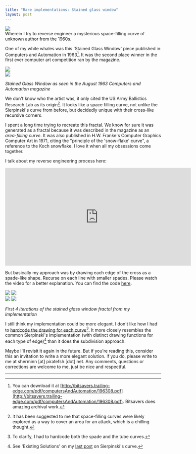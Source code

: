 ```yaml
---
title: "Rare implementations: Stained glass window"
layout: post
---
```

  <div class="media">    <img src="/assets/images/uncommon-fractals/stained-glass/stained-glass-4.svg"/></div>
Wherein I try to reverse engineer a mysterious space-filling curve of unknown author from the 1960s.

One of my white whales was this 'Stained Glass Window' piece published in Computers and Automation in 1963[^6]. It was the second place winner in the first ever computer art competition ran by the magazine.

<div class="media">
  <div class="flex">
    <img src="http://piratefsh.github.io/presentations/recreating-vintage-art/img/art/computers-and-automation-aug-1963.png"/>
  </div>
  <div class="flex">
    <img src="http://piratefsh.github.io/presentations/recreating-vintage-art/img/art/computers-and-automation-jul-1963-pg3.png"/>
  </div>
  <p><em>Stained Glass Window as seen in the August 1963 Computers and Automation magazine</em></p>
</div>

We don't know who the artist was, it only cited the US Army Ballistics Research Lab as its origin[^7]. It looks like a space filling curve, not unlike the Sierpinski's curve from before, but decidedly unique with their cross-like recursive corners.

I spent a long time trying to recreate this fractal. We know for sure it was generated as a fractal because it was described in the magazine as an _area-filling curve_. It was also published in H.W. Franke's Computer Graphics Computer Art in 1971, citing the "principle of the 'snow-flake' curve", a reference to the Koch snowflake. I love it when all my obsessions come together.

I talk about my reverse engineering process here:

<div class="media">
  <iframe width="600" height="315" src="https://www.youtube.com/embed/OR_TzMFhv50?start=821" frameborder="0" allow="accelerometer; autoplay; encrypted-media; gyroscope; picture-in-picture" allowfullscreen></iframe>
</div>

But basically my approach was by drawing each edge of the cross as a spade-like shape. Recurse on each line with smaller spades. Please watch the video for a better explanation. You can find the code [here](https://github.com/piratefsh/svg-js/blob/3c14c4440b8970fe6f007414e01b7e0e792b65ce/src/components/Drawing.js#L117).

<div class="media">
  <div class="flex">
    <img src="/assets/images/uncommon-fractals/stained-glass/stained-glass-1.svg"/>
    <img src="/assets/images/uncommon-fractals/stained-glass/stained-glass-2.svg"/>
  </div>
  <div class="flex">
    <img src="/assets/images/uncommon-fractals/stained-glass/stained-glass-3.svg"/>
    <img src="/assets/images/uncommon-fractals/stained-glass/stained-glass-4.svg"/>
  </div>
  <p><em>First 4 iterations of the stained glass window fractal from my implementation</em></p>
</div>

I still think my implementation could be more elegant. I don't like how I had to [hardcode the drawing for each curve](https://github.com/piratefsh/svg-js/blob/3c14c4440b8970fe6f007414e01b7e0e792b65ce/src/components/Drawing.js#L30)[^8]. It more closely resembles the common Sierpinski's implementation (with distinct drawing functions for each type of edge)[^1] than it does the subdivision approach.

Maybe I'll revisit it again in the future. But if you're reading this, consider this an invitation to write a more elegant solution. If you do, please write to me at sherminn [at] piratefsh [dot] net. Any comments, questions or corrections are welcome to me, just be nice and respectful.

---

[^1]: See 'Existing Solutions' on my [last post](/2020/08/08/sierpinski-curve.html) on Sierpinski's curve.
[^6]: You can download it at [http://bitsavers.trailing-edge.com/pdf/computersAndAutomation/196308.pdf](http://bitsavers.trailing-edge.com/pdf/computersAndAutomation/196308.pdf). Bitsavers does amazing archival work.
[^7]: It has been suggested to me that space-filling curves were likely explored as a way to cover an area for an attack, which is a chilling thought.
[^8]: To clarify, I had to hardcode both the spade and the tube curves.